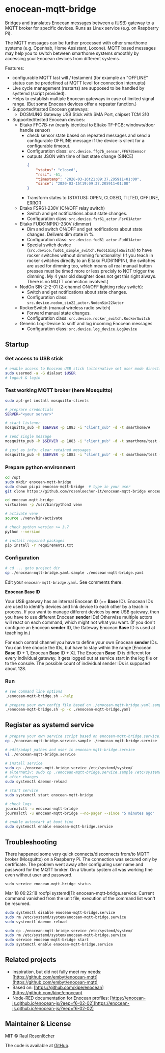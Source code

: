 # enocean-mqtt-bridge

Bridges and translates Enocean messages between a (USB) gateway to a MQTT broker for specific devices. 
Runs as Linux service (e.g. on Raspberry Pi).

The MQTT messages can be further processed with other smarthome systems (e.g. Openhab, Home Assistant, Loxone). 
MQTT based messages may help you to switch between smarthome systems smoothly by accessing your Enocean devices 
from different systems.

Features:
- configurable MQTT last will / testament (for example an "OFFLINE" status can be predefined at MQTT level for connection interrupts)
- Live cycle management (restarts) are supposed to be handled by systemd (script provided).
- Helps to establish multiple Enocean gateways in case of limited signal range. (But some Enocean devices offer a repeater function.)
- Supported/tested Enocean gateways:
  - DOSMUNG Gateway USB Stick with SMA Port, chipset TCM 310
- Supported/tested Enocean devices:
  - Eltako FFG7B-rw (nearly identical to Eltako TF-FGB; windows/door handle sensor)
    - check sensor state based on repeated messages and send a configurable OFFLINE message if the device is silent for a configurable timeout.
    - Configuration class: `src.device.ffg7b_sensor.FFG7BSensor`
    - outputs JSON with time of last state change (SINCE)
      ```json
      {
          "status": "closed",
          "rssi": -61,
          "timestamp": "2020-03-16t21:09:37.205911+01:00",
          "since": "2020-03-15t19:09:37.205911+01:00"
      }
      ```
    - Transform states to (STATUS): OPEN, CLOSED, TILTED, OFFLINE, ERROR   
  - Eltako FSR61-230V (ON/OFF relay switch)
      - Switch and get notifications about state changes.
      - Configuration class: `src.device.fsr61_actor.Fsr61Actor`
  - Eltako FUD61NP(N)-230V (dimmer)
      - Dim and switch ON/OFF and get notifications about state changes. Delivers dim state in %.
      - Configuration class: `src.device.fud61_actor.Fud61Actor`
      - Special switch device (`src.device.fud61_simple_switch.Fud61SimpleSwitch`) to have rocker switches without 
        dimming functionality! (If you teach in rocker switches directly to an Eltako FUD61NP(N), the switches are used 
        for dimming too, which means all real manual button presses must be timed more or less precisly to NOT trigger 
        the dimming. My 4 year old daughter does not get this right always. There is no MQTT connection involved.)     
  - NodOn SIN-2-2-01 (2-channel ON/OFF lighting relay switch):
      - Switch and get notifications about state changes.
      - Configuration class: `src.device.nodon_sin22_actor.NodonSin22Actor`
  - RockerSwitch (manual wireless radio switch)
      - Forward manual state changes.
      - Configuration class: `src.device.rocker_switch.RockerSwitch`
  - Generic Log-Device to sniff and log incoming Enocean messages
      - Configuration class: `src.device.log_device.LogDevice`


## Startup

### Get access to USB stick
```bash
# enable access to Enocean USB stick (alternative set user mode directly)
sudo usermod -a -G dialout $USER
# logout & login
```

### Test working MQTT broker (here Mosquitto)
```bash
sudo apt-get install mosquitto-clients

# preprare credentials
SERVER="<your server>"

# start listener
mosquitto_sub -h $SERVER -p 1883 -i "client_sub" -d -t smarthome/#

# send single message
mosquitto_pub -h $SERVER -p 1883 -i "client_pub" -d -t smarthome/test -m "test_$(date)"

# just as info: clear retained messages
mosquitto_pub -h $SERVER -p 1883 -i "client_pub" -d -t smarthome/test -n -r -d
```

### Prepare python environment
```bash
cd /opt
sudo mkdir enocean-mqtt-bridge
sudo chown pi:pi enocean-mqtt-bridge  # type in your user
git clone https://github.com/rosenloecher-it/enocean-mqtt-bridge enocean-mqtt-bridge

cd enocean-mqtt-bridge
virtualenv -p /usr/bin/python3 venv

# activate venv
source ./venv/bin/activate

# check python version >= 3.7
python --version

# install required packages
pip install -r requirements.txt
```

### Configuration

```bash
# cd ... goto project dir
cp ./enocean-mqtt-bridge.yaml.sample ./enocean-mqtt-bridge.yaml
```

Edit your `enocean-mqtt-bridge.yaml`. See comments there. 

**Enocean Base ID**

Your USB gateway has an internal Enocean ID (== **Base** ID). Enocean IDs are used to identify devices and link device to each other by a teach in process. If you want to manage different devices by **one** USB gateway, then you have to use different Enocean **sender** IDs! Otherwise multiple actors will react on each command, which might not what you want. (If you don't configure an Enocean **sender** ID, the Gateway Enocean **Base** ID is used at teaching in.) 

For each control channel you have to define your own Enocean **sender** IDs. You can free choose the IDs, but have to stay within the range [Enocean **Base** ID + 1, Enocean **Base** ID + X]. The Enocean **Base** ID is different for every individual gateway. It gets logged out at service start in the log file or to the console. The possible count of individual sender IDs is supposed about 128. 

### Run

```bash
# see command line options
./enocean-mqtt-bridge.sh --help

# prepare your own config file based on ./enocean-mqtt-bridge.yaml.sample
./enocean-mqtt-bridge.sh -p -c ./enocean-mqtt-bridge.yaml
```

## Register as systemd service
```bash
# prepare your own service script based on enocean-mqtt-bridge.service.sample
cp ./enocean-mqtt-bridge.service.sample ./enocean-mqtt-bridge.service

# edit/adapt pathes and user in enocean-mqtt-bridge.service
vi ./enocean-mqtt-bridge.service

# install service
sudo cp ./enocean-mqtt-bridge.service /etc/systemd/system/
# alternativ: sudo cp ./enocean-mqtt-bridge.service.sample /etc/systemd/system//enocean-mqtt-bridge.service
# after changes
sudo systemctl daemon-reload

# start service
sudo systemctl start enocean-mqtt-bridge

# check logs
journalctl -u enocean-mqtt-bridge
journalctl -u enocean-mqtt-bridge --no-pager --since "5 minutes ago"

# enable autostart at boot time
sudo systemctl enable enocean-mqtt-bridge.service
```

## Troubleshooting

There happened some very quick connects/disconnects from/to MQTT broker (Mosquitto) on a Raspberry Pi. The connection
was secured only by certificate. The problem went away after configuring user name and password for the MQTT broker.
On a Ubuntu system all was working fine even without user and password.

`sudo service enocean-mqtt-bridge status`

Mar 18 06:22:18 roofpi systemd[1]: enocean-mqtt-bridge.service: Current command vanished from the unit file, execution of the command list won't be resumed.

```bash
sudo systemctl disable enocean-mqtt-bridge.service
sudo rm /etc/systemd/system/enocean-mqtt-bridge.service
sudo systemctl daemon-reload

sudo cp ./enocean-mqtt-bridge.service /etc/systemd/system/
sudo rm /etc/systemd/system/enocean-mqtt-bridge.service
sudo service enocean-mqtt-bridge start
sudo systemctl enable enocean-mqtt-bridge.service
```

## Related projects

- Inspiration, but did not fully meet my needs: [https://github.com/embyt/enocean-mqtt](https://github.com/embyt/enocean-mqtt)
- Based on: [https://github.com/kipe/enocean](https://github.com/kipe/enocean)
- Node-RED documentation for Enocean profiles: [https://enocean-js.github.io/enocean-js/?eep=f6-02-02](https://enocean-js.github.io/enocean-js/?eep=f6-02-02)


## Maintainer & License

MIT © [Raul Rosenlöcher](https://github.com/rosenloecher-it)

The code is available at [GitHub][home].

[home]: https://github.com/rosenloecher-it/enocean-mqtt-bridge
